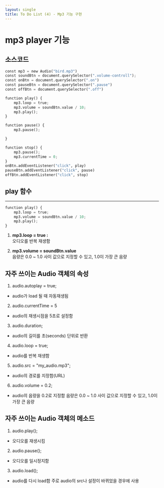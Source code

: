 ```yaml
---
layout: single
title: To Do List (4) - Mp3 기능 구현 
---
```

# mp3 player 기능 

## 소스코드 


```python
const mp3 = new Audio("bird.mp3")
const soundBtn = document.querySelector(".volume-controll");
const onBtn = document.querySelector(".on")
const pauseBtn = document.querySelector(".pause")
const offBtn = document.querySelector(".off")

function play() {
    mp3.loop = true;
    mp3.volume = soundBtn.value / 10;
    mp3.play();
}

function pause() {
    mp3.pause();

}

function stop() {
    mp3.pause();
    mp3.currentTime = 0;
}
onBtn.addEventListener("click", play)
pauseBtn.addEventListener("click", pause)
offBtn.addEventListener("click", stop)
```

## play 함수 
* * *

```python
function play() {
    mp3.loop = true;
    mp3.volume = soundBtn.value / 10;
    mp3.play();
}
```

1. **mp3.loop = true :**   
  오디오를 반복 재생함 
 
2. **mp3.volume = soundBtn.value**   
   음량은 0.0 ~ 1.0 사이 값으로 지정할 수 있고, 1.0이 가장 큰 음량


## 자주 쓰이는 Audio 객체의 속성

1. audio.autoplay = true;
+ audio가 load 될 때 자동재생됨


2. audio.currentTime = 5
+ audio의 재생시점을 5초로 설정함


3. audio.duration;
+ audio의 길이를 초(seconds) 단위로 반환


4. audio.loop = true;

+ audio를 반복 재생함


5. audio.src = "my_audio.mp3";

+ audio의 경로를 지정함(URL)


6. audio.volume = 0.2;

+ audio의 음량을 0.2로 지정함
  음량은 0.0 ~ 1.0 사이 값으로 지정할 수 있고, 1.0이 가장 큰 음량


## 자주 쓰이는 Audio 객체의 메소드

1. audio.play();

+ 오디오를 재생시킴 


2. audio.pause();

+ 오디오를 일시정지함 


3. audio.load();

+ audio를 다시 load함
 주로 audio의 src나 설정이 바뀌었을 경우에 사용
